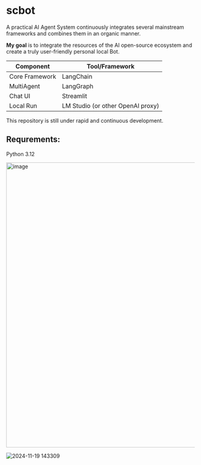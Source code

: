 # scbot
A practical AI Agent System continuously integrates several mainstream frameworks and combines them in an organic manner.

**My goal** is to integrate the resources of the AI open-source ecosystem and create a truly user-friendly personal local Bot.


| Component | Tool/Framework |
|----|----|
| Core Framework | LangChain |
| MultiAgent | LangGraph |
| Chat UI | Streamlit |
| Local Run | LM Studio (or other OpenAI proxy) |

This repository is still under rapid and continuous development.

## Requrements:
Python 3.12

<img width="759" alt="image" src="https://github.com/user-attachments/assets/3423201f-5292-4469-9861-6e5be0aa5b90">

![2024-11-19 143309](https://github.com/user-attachments/assets/a779bed7-39aa-4c77-98b5-49192d92ab0a)

